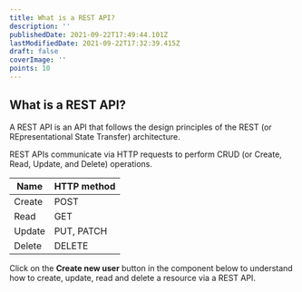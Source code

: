 ```yaml
---
title: What is a REST API?
description: ''
publishedDate: 2021-09-22T17:49:44.101Z
lastModifiedDate: 2021-09-22T17:32:39.415Z
draft: false
coverImage: ''
points: 10
---
```


## What is a REST API?

A REST API is an API that follows the design principles of the REST (or REpresentational State Transfer) architecture.

REST APIs communicate via HTTP requests to perform CRUD (or Create, Read, Update, and Delete) operations.

| Name   | HTTP method |
| ------ | ----------- |
| Create | POST        |
| Read   | GET         |
| Update | PUT, PATCH  |
| Delete | DELETE      |

Click on the **Create new user** button in the component below to understand how to create, update, read and delete a resource via a REST API.

<RESTAPI />
